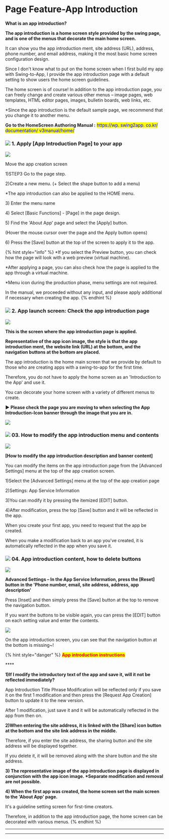 # Page Feature-App Introduction

**What is an app introduction?**

**The app introduction is a home screen style provided by the swing page, and is one of the menus that decorate the main home screen.**

It can show you the app introduction ment, site address (URL), address, phone number, and email address, making it the most basic home screen configuration design.

Since I don't know what to put on the home screen when I first build my app with Swing-to-App, I provide the app introduction page with a default setting to show users the home screen guidelines.

The home screen is of course! In addition to the app introduction page, you can freely change and create various other menus – image pages, web templates, HTML editor pages, images, bulletin boards, web links, etc.

\*Since the app introduction is the default sample page, we recommend that you change it to another menu.

**Go to the HomeScreen Authoring Manual :** <mark style="color:blue;">https://wp. swing2app. co.kr/ documentation/ v3manual/home/</mark> &#x20;

### ![](https://wp.swing2app.co.kr/wp-content/uploads/2020/04/%EB%8B%A8%EB%9D%BD1-1.png) **1.** Apply \[App Introduction Page] to your app

![](https://wp.swing2app.co.kr/wp-content/uploads/2022/07/%EC%95%B1%EC%86%8C%EA%B0%9C%ED%8E%98%EC%9D%B4%EC%A7%80.png)

Move the app creation screen

1\)STEP3 Go to the page step.

2\)Create a new menu. (+ Select the shape button to add a menu)

\*The app introduction can also be applied to the HOME menu.

3\) Enter the menu name

4\) Select \[Basic Functions] - \[Page] in the page design.

5\) Find the 'About App' page and select the \[Apply] button.

(Hover the mouse cursor over the page and the Apply button opens)

6\) Press the \[Save] button at the top of the screen to apply it to the app.

{% hint style="info" %}
\*If you select the Preview button, you can check how the page will look with a web preview (virtual machine).

\*After applying a page, you can also check how the page is applied to the app through a virtual machine.

\*Menu icon during the production phase, menu settings are not required.

In the manual, we proceeded without any input, and please apply additional if necessary when creating the app.
{% endhint %}

### ![](https://wp.swing2app.co.kr/wp-content/uploads/2020/04/%EB%8B%A8%EB%9D%BD1-1.png) **2.** App launch screen: Check the app introduction page

![](https://wp.swing2app.co.kr/wp-content/uploads/2022/07/%EC%95%B1%EC%86%8C%EA%B0%9C%ED%99%94%EB%A9%B4.png)

**This is the screen where the app introduction page is applied.**

**Representative of the app icon image, the style is that the app introduction ment, the website link (URL) at the bottom, and the navigation buttons at the bottom are placed.**

The app introduction is the home main screen that we provide by default to those who are creating apps with a swing-to-app for the first time.

Therefore, you do not have to apply the home screen as an 'Introduction to the App' and use it.

You can decorate your home screen with a variety of different menus to create.

**▶ Please check the page you are moving to when selecting the App Introduction-Icon banner through the image that you are in.**

![](https://wp.swing2app.co.kr/wp-content/uploads/2018/09/%EB%85%B9%ED%99%94\_2020\_06\_02\_16\_18\_41\_940.gif)

### ![](https://wp.swing2app.co.kr/wp-content/uploads/2020/04/%EB%8B%A8%EB%9D%BD1-1.png) **03.** How to modify the app introduction menu and contents

![](https://wp.swing2app.co.kr/wp-content/uploads/2022/07/%EC%95%B1%EC%86%8C%EA%B0%9C%EC%88%98%EC%A0%95.png)

**\[How to modify the app introduction description and banner content]**

You can modify the items on the app introduction page from the \[Advanced Settings] menu at the top of the app creation screen.

1\)Select the \[Advanced Settings] menu at the top of the app creation page

2\)Settings: App Service Information

3\)You can modify it by pressing the itemized \[EDIT] button.

4\)After modification, press the top \[Save] button and it will be reflected in the app.

When you create your first app, you need to request that the app be created.

When you make a modification back to an app you've created, it is automatically reflected in the app when you save it.

### ![](https://wp.swing2app.co.kr/wp-content/uploads/2020/04/%EB%8B%A8%EB%9D%BD1-1.png) **04.** App introduction content, how to delete buttons

![](https://wp.swing2app.co.kr/wp-content/uploads/2022/07/%EC%95%B1%EC%86%8C%EA%B0%9C%EC%88%98%EC%A0%952.png)

**Advanced Settings – In the App Service Information, press the \[Reset] button in the 'Phone number, email, site address, address, app description'**

Press \[Inset] and then simply press the \[Save] button at the top to remove the navigation button.

If you want the buttons to be visible again, you can press the \[EDIT] button on each setting value and enter the contents.

![](https://wp.swing2app.co.kr/wp-content/uploads/2022/07/%EC%95%B1%EC%86%8C%EA%B0%9C%ED%99%94%EB%A9%B42.png)

On the app introduction screen, you can see that the navigation button at the bottom is missing\~!

{% hint style="danger" %}
<mark style="color:red;">**App introduction instructions**</mark>

\*\*\*\*

**1)If I modify the introductory text of the app and save it, will it not be reflected immediately?**

App Introduction Title Phrase Modification will be reflected only if you save it on the first 1 modification and then press the \[Request App Creation] button to update it to the new version.

After 1 modification, just save it and it will be automatically reflected in the app from then on.

**2)When entering the site address, it is linked with the \[Share] icon button at the bottom and the site link address in the middle.**

Therefore, if you enter the site address, the sharing button and the site address will be displayed together.

If you delete it, it will be removed along with the share button and the site address.

**3) The representative image of the app introduction page is displayed in conjunction with the app icon image. \*Separate modification and removal are not possible.**

**4) When the first app was created, the home screen set the main screen to the 'About App' page.**

It's a guideline setting screen for first-time creators.

Therefore, in addition to the app introduction page, the home screen can be decorated with various menus.
{% endhint %}

***

***
